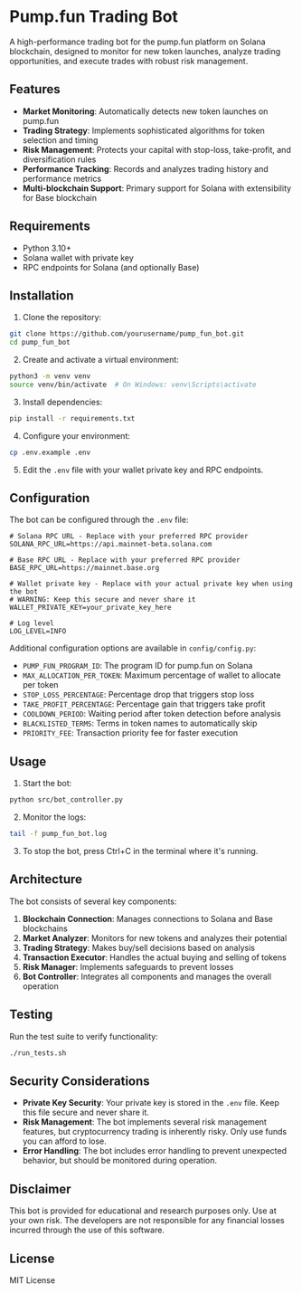 # Pump.fun Trading Bot

A high-performance trading bot for the pump.fun platform on Solana blockchain, designed to monitor for new token launches, analyze trading opportunities, and execute trades with robust risk management.

## Features

- **Market Monitoring**: Automatically detects new token launches on pump.fun
- **Trading Strategy**: Implements sophisticated algorithms for token selection and timing
- **Risk Management**: Protects your capital with stop-loss, take-profit, and diversification rules
- **Performance Tracking**: Records and analyzes trading history and performance metrics
- **Multi-blockchain Support**: Primary support for Solana with extensibility for Base blockchain

## Requirements

- Python 3.10+
- Solana wallet with private key
- RPC endpoints for Solana (and optionally Base)

## Installation

1. Clone the repository:
```bash
git clone https://github.com/yourusername/pump_fun_bot.git
cd pump_fun_bot
```

2. Create and activate a virtual environment:
```bash
python3 -m venv venv
source venv/bin/activate  # On Windows: venv\Scripts\activate
```

3. Install dependencies:
```bash
pip install -r requirements.txt
```

4. Configure your environment:
```bash
cp .env.example .env
```

5. Edit the `.env` file with your wallet private key and RPC endpoints.

## Configuration

The bot can be configured through the `.env` file:

```
# Solana RPC URL - Replace with your preferred RPC provider
SOLANA_RPC_URL=https://api.mainnet-beta.solana.com

# Base RPC URL - Replace with your preferred RPC provider
BASE_RPC_URL=https://mainnet.base.org

# Wallet private key - Replace with your actual private key when using the bot
# WARNING: Keep this secure and never share it
WALLET_PRIVATE_KEY=your_private_key_here

# Log level
LOG_LEVEL=INFO
```

Additional configuration options are available in `config/config.py`:

- `PUMP_FUN_PROGRAM_ID`: The program ID for pump.fun on Solana
- `MAX_ALLOCATION_PER_TOKEN`: Maximum percentage of wallet to allocate per token
- `STOP_LOSS_PERCENTAGE`: Percentage drop that triggers stop loss
- `TAKE_PROFIT_PERCENTAGE`: Percentage gain that triggers take profit
- `COOLDOWN_PERIOD`: Waiting period after token detection before analysis
- `BLACKLISTED_TERMS`: Terms in token names to automatically skip
- `PRIORITY_FEE`: Transaction priority fee for faster execution

## Usage

1. Start the bot:
```bash
python src/bot_controller.py
```

2. Monitor the logs:
```bash
tail -f pump_fun_bot.log
```

3. To stop the bot, press Ctrl+C in the terminal where it's running.

## Architecture

The bot consists of several key components:

1. **Blockchain Connection**: Manages connections to Solana and Base blockchains
2. **Market Analyzer**: Monitors for new tokens and analyzes their potential
3. **Trading Strategy**: Makes buy/sell decisions based on analysis
4. **Transaction Executor**: Handles the actual buying and selling of tokens
5. **Risk Manager**: Implements safeguards to prevent losses
6. **Bot Controller**: Integrates all components and manages the overall operation

## Testing

Run the test suite to verify functionality:

```bash
./run_tests.sh
```

## Security Considerations

- **Private Key Security**: Your private key is stored in the `.env` file. Keep this file secure and never share it.
- **Risk Management**: The bot implements several risk management features, but cryptocurrency trading is inherently risky. Only use funds you can afford to lose.
- **Error Handling**: The bot includes error handling to prevent unexpected behavior, but should be monitored during operation.

## Disclaimer

This bot is provided for educational and research purposes only. Use at your own risk. The developers are not responsible for any financial losses incurred through the use of this software.

## License

MIT License

